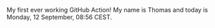 My first ever working GitHub Action!
My name is Thomas and today is Monday, 12 September, 08:56 CEST. 
